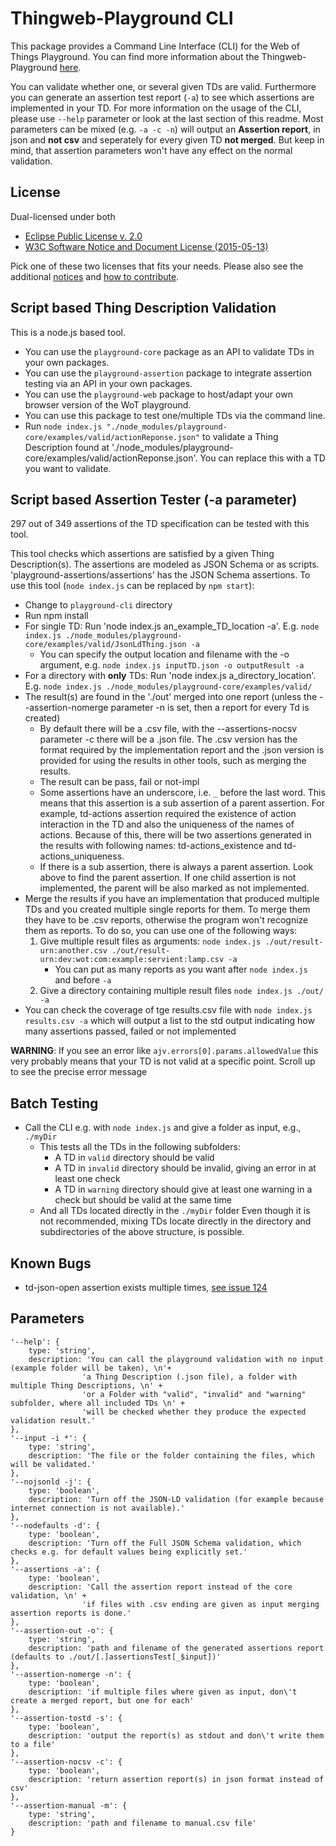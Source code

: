 # Thingweb-Playground CLI

This package provides a Command Line Interface (CLI) for the Web of Things Playground.
You can find more information about the Thingweb-Playground [here](https://github.com/thingweb/thingweb-playground).

You can validate whether one, or several given TDs are valid. 
Furthermore you can generate an assertion test report (`-a`) to see which assertions are implemented in your TD.
For more information on the usage of the CLI, please use `--help` parameter or look at the last section of this readme. Most parameters can be mixed (e.g. 
`-a -c -n`) will output an **Assertion report**, in json and **not csv** and seperately for every given TD **not merged**.
But keep in mind, that assertion parameters won't have any effect on the normal validation.

## License
Dual-licensed under both

* [Eclipse Public License v. 2.0](http://www.eclipse.org/legal/epl-2.0)
* [W3C Software Notice and Document License (2015-05-13)](https://www.w3.org/Consortium/Legal/2015/copyright-software-and-document)

Pick one of these two licenses that fits your needs.
Please also see the additional [notices](NOTICE.md) and [how to contribute](CONTRIBUTING.md).


## Script based Thing Description Validation
This is a node.js based tool.

* You can use the `playground-core` package as an API to validate TDs in your own packages.
* You can use the `playground-assertion` package to integrate assertion testing via an API in your own packages.
* You can use the `playground-web` package to host/adapt your own browser version of the WoT playground.
* You can use this package to test one/multiple TDs via the command line.
* Run `node index.js "./node_modules/playground-core/examples/valid/actionReponse.json"` to validate a Thing Description found at './node_modules/playground-core/examples/valid/actionReponse.json'. You can replace this with a TD you want to validate.

## Script based Assertion Tester (-a parameter)
297 out of 349 assertions of the TD specification can be tested with this tool.

This tool checks which assertions are satisfied by a given Thing Description(s). The assertions are modeled as JSON Schema or as scripts. 'playground-assertions/assertions' has the JSON Schema assertions. To use this tool (`node index.js` can be replaced by `npm start`):

* Change to `playground-cli` directory
* Run npm install
* For single TD: Run 'node index.js an_example_TD_location -a'. E.g. `node index.js ./node_modules/playground-core/examples/valid/JsonLdThing.json -a`
  * You can specify the output location and filename with the -o argument, e.g. `node index.js inputTD.json -o outputResult -a`
* For a directory with **only** TDs: Run 'node index.js a_directory_location'. E.g. `node index.js ./node_modules/playground-core/examples/valid/`
* The result(s) are found in the './out' merged into one report (unless the --assertion-nomerge parameter -n is set, then a report for every Td is created)
  * By default there will be a .csv file, with the --assertions-nocsv parameter -c there will be a .json file. The .csv version has the format required by the implementation report and the .json version is provided for using the results in other tools, such as merging the results.
  * The result can be pass, fail or not-impl 
  * Some assertions have an underscore, i.e. `_` before the last word. This means that this assertion is a sub assertion of a parent assertion. For example, td-actions assertion required the existence of action interaction in the TD and also the uniqueness of the names of actions. Because of this, there will be two assertions generated in the results with following names: td-actions_existence and td-actions_uniqueness. 
  * If there is a sub assertion, there is always a parent assertion. Look above to find the parent assertion. If one child assertion is not implemented, the parent will be also marked as not implemented.
* Merge the results if you have an implementation that produced multiple TDs and you created multiple single reports for them. To merge them they have to be .csv reports, otherwise the program won't recognize them as reports. To do so, you can use one of the following ways:
  1. Give multiple result files as arguments: `node index.js ./out/result-urn:another.csv ./out/result-urn:dev:wot:com:example:servient:lamp.csv -a`
     * You can put as many reports as you want after `node index.js` and before `-a`
  2. Give a directory containing multiple result files `node index.js ./out/ -a`
* You can check the coverage of tge results.csv file with `node index.js results.csv -a` which will output a list to the std output indicating how many assertions passed, failed or not implemented

**WARNING**: If you see an error like `ajv.errors[0].params.allowedValue` this very probably means that your TD is not valid at a specific point. Scroll up to see the precise error message

## Batch Testing
* Call the CLI e.g. with `node index.js` and give a folder as input, e.g., `./myDir`
    * This tests all the TDs in the following subfolders: 
        * A TD in `valid` directory should be valid
        * A TD in `invalid` directory should be invalid, giving an error in at least one check
        * A TD in `warning` directory should give at least one warning in a check but should be valid at the same time
    * And all TDs located directly in the `./myDir` folder
  Even though it is not recommended, mixing TDs locate directly in the directory and subdirectories of the above structure, is possible.

## Known Bugs
* td-json-open assertion exists multiple times, [see issue 124](https://github.com/thingweb/thingweb-playground/issues/124)

## Parameters
```
'--help': {
    type: 'string',
    description: 'You can call the playground validation with no input (example folder will be taken), \n'+
                'a Thing Description (.json file), a folder with multiple Thing Descriptions, \n' +
                'or a Folder with "valid", "invalid" and "warning" subfolder, where all included TDs \n' +
                'will be checked whether they produce the expected validation result.'
},
'--input -i *': {
    type: 'string',
    description: 'The file or the folder containing the files, which will be validated.'
},
'--nojsonld -j': {
    type: 'boolean',
    description: 'Turn off the JSON-LD validation (for example because internet connection is not available).'
},
'--nodefaults -d': {
    type: 'boolean',
    description: 'Turn off the Full JSON Schema validation, which checks e.g. for default values being explicitly set.'
},
'--assertions -a': {
    type: 'boolean',
    description: 'Call the assertion report instead of the core validation, \n' +
                'if files with .csv ending are given as input merging assertion reports is done.'
},
'--assertion-out -o': {
    type: 'string',
    description: 'path and filename of the generated assertions report (defaults to ./out/[.]assertionsTest[_$input])'
},
'--assertion-nomerge -n': {
    type: 'boolean',
    description: 'if multiple files where given as input, don\'t create a merged report, but one for each'
},
'--assertion-tostd -s': {
    type: 'boolean',
    description: 'output the report(s) as stdout and don\'t write them to a file'
},
'--assertion-nocsv -c': {
    type: 'boolean',
    description: 'return assertion report(s) in json format instead of csv'
},
'--assertion-manual -m': {
    type: 'string',
    description: 'path and filename to manual.csv file'
}
```
